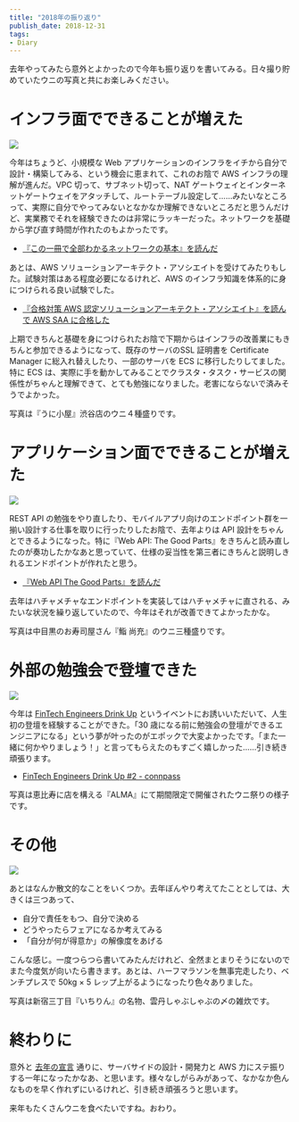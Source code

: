 ```yaml
---
title: "2018年の振り返り"
publish_date: 2018-12-31
tags:
- Diary
---
```


去年やってみたら意外とよかったので今年も振り返りを書いてみる。日々撮り貯めていたウニの写真と共にお楽しみください。

# インフラ面でできることが増えた
![](../../../assets/1546214400-3.jpg)

今年はちょうど、小規模な Web アプリケーションのインフラをイチから自分で設計・構築してみる、という機会に恵まれて、これのお陰で AWS インフラの理解が進んだ。VPC 切って、サブネット切って、NAT ゲートウェイとインターネットゲートウェイをアタッチして、ルートテーブル設定して……みたいなところって、実際に自分でやってみないとなかなか理解できないところだと思うんだけど、実業務でそれを経験できたのは非常にラッキーだった。ネットワークを基礎から学び直す時間が作れたのもよかったです。

- [『この一冊で全部わかるネットワークの基本』を読んだ](/2018/02/1518825600)

あとは、AWS ソリューションアーキテクト・アソシエイトを受けてみたりもした。試験対策はある程度必要になるけれど、AWS のインフラ知識を体系的に身につけられる良い試験でした。

- [『合格対策 AWS 認定ソリューションアーキテクト・アソシエイト』を読んで AWS SAA に合格した](/2018/05/1525305600)

上期できちんと基礎を身につけられたお陰で下期からはインフラの改善業にもきちんと参加できるようになって、既存のサーバのSSL 証明書を Certificate Manager に総入れ替えしたり、一部のサーバを ECS に移行したりしてました。特に ECS は、実際に手を動かしてみることでクラスタ・タスク・サービスの関係性がちゃんと理解できて、とても勉強になりました。老害にならないで済みそうでよかった。

写真は『うに小屋』渋谷店のウニ４種盛りです。

# アプリケーション面でできることが増えた
![](../../../assets/1546214400-2.jpg)

REST API の勉強をやり直したり、モバイルアプリ向けのエンドポイント群を一揃い設計する仕事を取りに行ったりしたお陰で、去年よりは API 設計をちゃんとできるようになった。特に『Web API: The Good Parts』をきちんと読み直したのが奏功したかなあと思っていて、仕様の妥当性を第三者にきちんと説明しきれるエンドポイントが作れたと思う。

- [『Web API The Good Parts』を読んだ](/2018/05/1526169600)

去年はハチャメチャなエンドポイントを実装してはハチャメチャに直される、みたいな状況を繰り返していたので、今年はそれが改善できてよかったかな。

写真は中目黒のお寿司屋さん『鮨 尚充』のウニ三種盛りです。

# 外部の勉強会で登壇できた
![](../../../assets/1546214400-4.jpg)

今年は [FinTech Engineers Drink Up](https://fintech-engineers-drink-up.connpass.com/event/95366/) というイベントにお誘いいただいて、人生初の登壇を経験することができた。「30 歳になる前に勉強会の登壇ができるエンジニアになる」という夢が叶ったのがエポックで大変よかったです。「また一緒に何かやりましょう！」と言ってもらえたのもすごく嬉しかった……引き続き頑張ります。

- [FinTech Engineers Drink Up #2 - connpass](https://fintech-engineers-drink-up.connpass.com/event/95366/)

写真は恵比寿に店を構える『ALMA』にて期間限定で開催されたウニ祭りの様子です。

# その他
![](../../../assets/1546214400-1.jpg)

あとはなんか散文的なことをいくつか。去年ぼんやり考えてたこととしては、大きくは三つあって、

- 自分で責任をもつ、自分で決める
- どうやったらフェアになるか考えてみる
- 「自分が何が得意か」の解像度をあげる

こんな感じ。一度つらつら書いてみたんだけれど、全然まとまりそうにないのでまた今度気が向いたら書きます。あとは、ハーフマラソンを無事完走したり、ベンチプレスで 50kg × 5 レップ上がるようになったり色々ありました。

写真は新宿三丁目『いちりん』の名物、雲丹しゃぶしゃぶの〆の雑炊です。

# 終わりに
意外と [去年の宣言](/2018/01/1514937600) 通りに、サーバサイドの設計・開発力と AWS 力にステ振りする一年になったかなあ、と思います。様々なしがらみがあって、なかなか色んなものを早く作れずにいるけれど、引き続き頑張ろうと思います。

来年もたくさんウニを食べたいですね。おわり。
